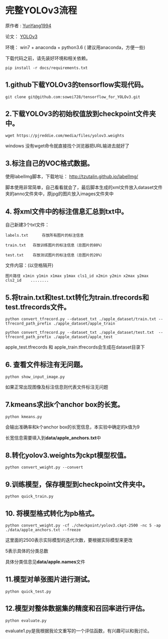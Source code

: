 # 完整YOLOv3流程

原作者 :  [YunYang1994](https://github.com/YunYang1994)

论文：	[YOLOv3](https://pjreddie.com/media/files/papers/YOLOv3.pdf)

环境：	win7 + anaconda + python3.6 ( 建议用anaconda，方便一些)

下载代码之前，请先装好环境和相关依赖。

```
pip install -r docs/requirements.txt
```



## 1.github下载YOLOv3的tensorflow实现代码。

``` sda 
git clone git@github.com:sowei728/tensorflow_for_YOLOv3.git
```



## 2.下载YOLOv3的初始权值放到checkpoint文件夹中。

```
wget https://pjreddie.com/media/files/yolov3.weights
```

windows 没有wget命令就直接找个浏览器把URL输进去就好了



## 3.标注自己的VOC格式数据。

使用labelImg脚本，下载地址： http://tzutalin.github.io/labelImg/

脚本使用非常简单，自己看看就会了，最后脚本生成的xml文件放入dataset文件夹的anno文件夹中，原jpg的图片放入images文件夹中



## 4. 将xml文件中的标注信息汇总到txt中。

自己新建3个txt文件：

	labels.txt  	存放所有图片的标注信息
	
	train.txt  	存放训练图片的标注信息（总图片的80%）
	
	test.txt  	存放测试图片的标注信息（总图片的20%）



文件内容：(以空格隔开)

	图片路径 x1min y1min x1max y1max cls1_id x2min y2min x2max y2max cls2_id	........



## 5.将train.txt和test.txt转化为train.tfrecords和test.tfrecords文件。

```
python convert_tfrecord.py --dataset_txt ./apple_dataset/train.txt --tfrecord_path_prefix ./apple_dataset/apple_train

python convert_tfrecord.py --dataset_txt ./apple_dataset/test.txt  --tfrecord_path_prefix ./apple_dataset/apple_test
```

apple_test.tfrecords 和 apple_train.tfrecords会生成在dataset目录下



## 6. 查看文件标注有无问题。

```
python show_input_image.py 
```

如果正常出现图像及标注信息则代表文件标注无问题



## 7.kmeans求出k个anchor box的长宽。

```
python kmeans.py  
```

会输出准确率和k个anchor box的长宽信息，本实验中确定的k值为9

长宽信息需要填入到**data/apple_anchors.txt**中



## 8.转化yolov3.weights为ckpt模型权值。

```
python convert_weight.py --convert
```



## 9.训练模型，保存模型到checkpoint文件夹中。

```
python quick_train.py
```



## 10. 将模型格式转化为pb格式。

```
python convert_weight.py -cf ./checkpoint/yolov3.ckpt-2500 -nc 5 -ap ./data/apple_anchors.txt --freeze
```

这里面的2500表示实际模型的迭代次数，要根据实际模型来更改

5表示具体的分类总数

具体分类信息见**data/apple.names**文件



## 11.模型对单张图片进行测试。

```
python quick_test.py
```



## 12.模型对整体数据集的精度和召回率进行评估。

```
python evaluate.py
```

evaluate1.py是我根据我论文重写的一个评估函数，有兴趣可以和我讨论。